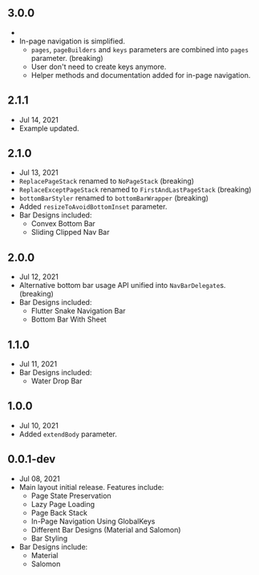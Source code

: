 ## 3.0.0
 - 
 - In-page navigation is simplified.
   - `pages`, `pageBuilders` and `keys` parameters are combined into `pages` parameter. (breaking)
   - User don't need to create keys anymore.
   - Helper methods and documentation added for in-page navigation.

## 2.1.1
 - Jul 14, 2021
 - Example updated.

## 2.1.0
 - Jul 13, 2021
 - `ReplacePageStack` renamed to `NoPageStack` (breaking)
 - `ReplaceExceptPageStack` renamed to `FirstAndLastPageStack` (breaking)
 - `bottomBarStyler` renamed to `bottomBarWrapper` (breaking)
 - Added `resizeToAvoidBottomInset` parameter.
 - Bar Designs included:
   - Convex Bottom Bar
   - Sliding Clipped Nav Bar
 
## 2.0.0
 - Jul 12, 2021
 - Alternative bottom bar usage API unified into `NavBarDelegate`s. (breaking)
 - Bar Designs included:
   - Flutter Snake Navigation Bar
   - Bottom Bar With Sheet
 
## 1.1.0
 - Jul 11, 2021
 - Bar Designs included:
   - Water Drop Bar
 
## 1.0.0
 - Jul 10, 2021
 - Added `extendBody` parameter.

## 0.0.1-dev
 - Jul 08, 2021
 - Main layout initial release. Features include:
   - Page State Preservation
   - Lazy Page Loading
   - Page Back Stack
   - In-Page Navigation Using GlobalKeys
   - Different Bar Designs (Material and Salomon)
   - Bar Styling
 - Bar Designs include:
   - Material
   - Salomon